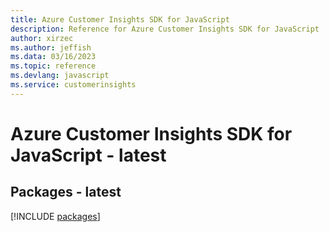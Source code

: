 ```yaml
---
title: Azure Customer Insights SDK for JavaScript
description: Reference for Azure Customer Insights SDK for JavaScript
author: xirzec
ms.author: jeffish
ms.data: 03/16/2023
ms.topic: reference
ms.devlang: javascript
ms.service: customerinsights
---
```

# Azure Customer Insights SDK for JavaScript - latest
## Packages - latest
[!INCLUDE [packages](customer-insights-index.md)]